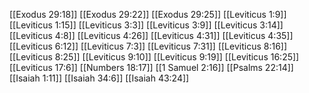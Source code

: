 [[Exodus 29:18]]
[[Exodus 29:22]]
[[Exodus 29:25]]
[[Leviticus 1:9]]
[[Leviticus 1:15]]
[[Leviticus 3:3]]
[[Leviticus 3:9]]
[[Leviticus 3:14]]
[[Leviticus 4:8]]
[[Leviticus 4:26]]
[[Leviticus 4:31]]
[[Leviticus 4:35]]
[[Leviticus 6:12]]
[[Leviticus 7:3]]
[[Leviticus 7:31]]
[[Leviticus 8:16]]
[[Leviticus 8:25]]
[[Leviticus 9:10]]
[[Leviticus 9:19]]
[[Leviticus 16:25]]
[[Leviticus 17:6]]
[[Numbers 18:17]]
[[1 Samuel 2:16]]
[[Psalms 22:14]]
[[Isaiah 1:11]]
[[Isaiah 34:6]]
[[Isaiah 43:24]]
